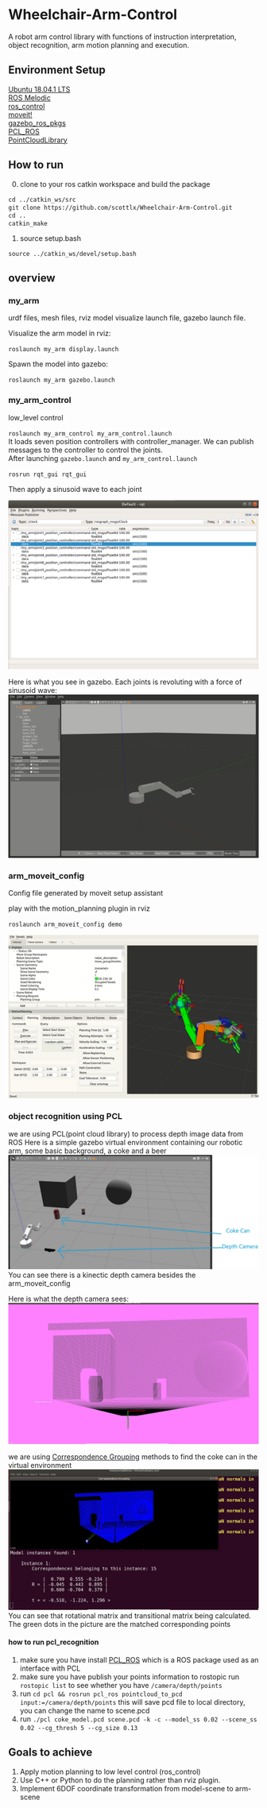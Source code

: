 # Wheelchair-Arm-Control

A robot arm control library with functions of instruction interpretation, object recognition, arm motion planning and execution.
## Environment Setup
[Ubuntu 18.04.1 LTS](http://releases.ubuntu.com/18.04)  
[ROS Melodic](http://wiki.ros.org/melodic/Installation/Ubuntu)  
[ros_control](http://wiki.ros.org/ros_control)  
[moveit!](https://moveit.ros.org/install/)  
[gazebo_ros_pkgs](http://wiki.ros.org/gazebo_ros_pkgs)  
[PCL_ROS](http://library.isr.ist.utl.pt/docs/roswiki/Documentation.html)  
[PointCloudLibrary](http://www.pointclouds.org/downloads/linux.html)



## How to run  
0. clone to your ros catkin workspace and build the package  
```
cd ../catkin_ws/src
git clone https://github.com/scottlx/Wheelchair-Arm-Control.git  
cd ..  
catkin_make
```

1. source setup.bash
```
source ../catkin_ws/devel/setup.bash
```

## overview
### my_arm  
urdf files, mesh files, rviz model visualize launch file, gazebo launch file.  

Visualize the arm model in rviz:  

`roslaunch my_arm display.launch`  

Spawn the model into gazebo:  

`roslaunch my_arm gazebo.launch`  
### my_arm_control

low_level control  

`roslaunch my_arm_control my_arm_control.launch`  
It loads seven position controllers with controller_manager. We can publish messages to the controller to control the joints.  
After launching `gazebo.launch` and `my_arm_control.launch`  

`rosrun rqt_gui rqt_gui`  

Then apply a sinusoid wave to each joint  

![alt](/demo_img/publisher.png)  

Here is what you see in gazebo. Each joints is revoluting with a force of sinusoid wave:  
![alt](/demo_img/gazebo.gif)  

### arm_moveit_config  

Config file generated by moveit setup assistant  

play with the motion_planning plugin in rviz  

`roslaunch arm_moveit_config demo`  

![alt](/demo_img/moveit.gif)  

### object recognition using PCL

we are using PCL(point cloud library) to process depth image data from ROS
Here is a simple gazebo virtual environment
containing our robotic arm, some basic background, a coke and a beer
![alt](/demo_img/gazebo.JPG)
You can see there is a kinectic depth camera besides the arm_moveit_config



Here is what the depth camera sees:
![alt](/demo_img/point_cloud_view.JPG)


we are using [Correspondence Grouping](http://www.pointclouds.org/documentation/tutorials/correspondence_grouping.php) methods to find the coke can in the virtual environment
![alt](/demo_img/pcd_location.JPG)
You can see that rotational matrix and transitional matrix being calculated.
The green dots in the picture are the matched corresponding points
#### how to run pcl_recognition

1. make sure you have install [PCL_ROS](http://wiki.ros.org/pcl_ros) which is a ROS package used as an interface with PCL
2. make sure you have publish your points information to rostopic
   run `rostopic list` to see whether you have `/camera/depth/points`
3. run `cd pcl && rosrun pcl_ros pointcloud_to_pcd input:=/camera/depth/points`
   this will save pcd file to local directory, you can change the name to scene.pcd
4. run `./pcl coke_model.pcd scene.pcd -k -c --model_ss 0.02 --scene_ss 0.02 --cg_thresh 5 --cg_size 0.13`


## Goals to achieve  

1. Apply motion planning to low level control (ros_control)  
2. Use C++ or Python to do the planning rather than rviz plugin.
3. Implement 6DOF coordinate transformation from model-scene to arm-scene
